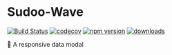 # Sudoo-Wave

[![Build Status](https://travis-ci.com/SudoDotDog/Sudoo-Wave.svg?branch=master)](https://travis-ci.com/SudoDotDog/Sudoo-Wave)
[![codecov](https://codecov.io/gh/SudoDotDog/Sudoo-Wave/branch/master/graph/badge.svg)](https://codecov.io/gh/SudoDotDog/Sudoo-Wave)
[![npm version](https://badge.fury.io/js/%40sudoo%2Fwave.svg)](https://www.npmjs.com/package/@sudoo/wave)
[![downloads](https://img.shields.io/npm/dm/@sudoo/wave.svg)](https://www.npmjs.com/package/@sudoo/wave)

:honeybee: A responsive data modal
